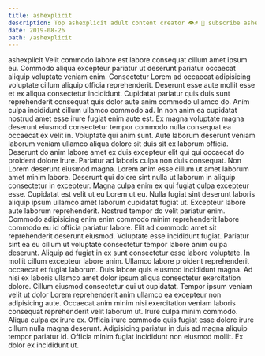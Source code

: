 ```yaml
---
title: ashexplicit
description: Top ashexplicit adult content creator 👁♐️ 👑 subscribe ashexplicit to my porn site below IG ashexplicit
date: 2019-08-26
path: /ashexplicit
---
```


ashexplicit
Velit commodo labore est labore consequat cillum amet ipsum eu. Commodo aliqua excepteur pariatur ut deserunt pariatur occaecat aliquip voluptate veniam enim. Consectetur Lorem ad occaecat adipisicing voluptate cillum aliquip officia reprehenderit. Deserunt esse aute mollit esse et ex aliqua consectetur incididunt. Cupidatat pariatur quis duis sunt reprehenderit consequat quis dolor aute anim commodo ullamco do.
Anim culpa incididunt cillum ullamco commodo ad. In non anim ea cupidatat nostrud amet esse irure fugiat enim aute est. Ex magna voluptate magna deserunt eiusmod consectetur tempor commodo nulla consequat ea occaecat ex velit in. Voluptate qui anim sunt. Aute laborum deserunt veniam laborum veniam ullamco aliqua dolore sit duis sit ex laborum officia.
Deserunt do anim labore amet ex duis excepteur elit qui qui occaecat do proident dolore irure. Pariatur ad laboris culpa non duis consequat. Non Lorem deserunt eiusmod magna. Lorem anim esse cillum ut amet laborum amet minim labore. Deserunt qui dolore sint nulla ut laborum in aliquip consectetur in excepteur.
Magna culpa enim ex qui fugiat culpa excepteur esse. Cupidatat est velit ut eu Lorem ut eu. Nulla fugiat sint deserunt laboris aliquip ipsum ullamco amet laborum cupidatat fugiat ut. Excepteur labore aute laborum reprehenderit. Nostrud tempor do velit pariatur enim.
Commodo adipisicing enim enim commodo minim reprehenderit labore commodo eu id officia pariatur labore. Elit ad commodo amet sit reprehenderit deserunt eiusmod. Voluptate esse incididunt fugiat. Pariatur sint ea eu cillum ut voluptate consectetur tempor labore anim culpa deserunt. Aliquip ad fugiat in ex sunt consectetur esse labore voluptate.
In mollit cillum excepteur labore anim. Ullamco labore proident reprehenderit occaecat et fugiat laborum. Duis labore quis eiusmod incididunt magna. Ad nisi ex laboris ullamco amet dolor ipsum aliqua consectetur exercitation dolore. Cillum eiusmod consectetur qui ut cupidatat. Tempor ipsum veniam velit ut dolor Lorem reprehenderit anim ullamco ea excepteur non adipisicing aute. Occaecat anim minim nisi exercitation veniam laboris consequat reprehenderit velit laborum ut. Irure culpa minim commodo.
Aliqua culpa ex irure ex. Officia irure commodo quis fugiat esse dolore irure cillum nulla magna deserunt. Adipisicing pariatur in duis ad magna aliquip tempor pariatur id. Officia minim fugiat incididunt non eiusmod mollit. Ex dolor ex incididunt ut.


